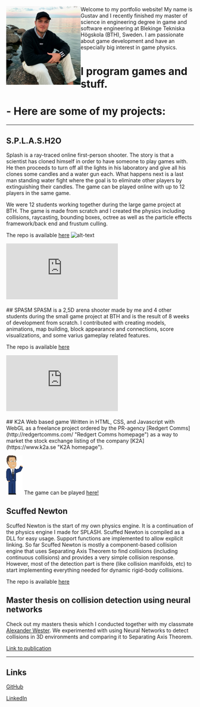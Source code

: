 <img align="left" src="./assets/Jag.JPG" width="200">
Welcome to my portfolio website! My name is Gustav and I recently finished my master of science in engineering degree in game and software engineering at Blekinge Tekniska Högskola (BTH), Sweden. I am passionate about game development and have an especially big interest in game physics.

# I program games and stuff. 
# - Here are some of my projects: 
---
## S.P.L.A.S.H2O
Splash is a ray-traced online first-person shooter. The story is that a scientist has cloned himself in order to have someone to play games with. He then proceeds to turn off all the lights in his laboratory and give all his clones some candles and a water gun each. What happens next is a last man standing water fight where the goal is to eliminate other players by extinguishing their candles. The game can be played online with up to 12 players in the same game.

We were 12 students working together during the large game project at BTH. The game is made from scratch and I created the physics including collisions, raycasting, bounding boxes, octree as well as the particle effects framework/back end and frustum culling.

The repo is available [here](https://github.com/BTH-StoraSpel-DXR/SPLASH "SPLASH repo")
![alt-text](https://raw.githubusercontent.com/BTH-StoraSpel-DXR/SPLASH/master/GitHubMedia/splash_logo.png "SPLASH20 logo")

<div class="container">
<iframe src="https://www.youtube.com/embed/NXo2Lea5HGo" 
frameborder="0" allowfullscreen class="video"></iframe>
</div>
<br/>
## SPASM
SPASM is a 2,5D arena shooter made by me and 4 other students during the small game project at BTH and is the result of 8 weeks of development from scratch. I contributed with creating models, animations, map building, block appearance and connections, score visualizations, and some varius gameplay related features.

The repo is available [here](https://github.com/Piratkopia13/DV1504_SPASM "SPASM repo")

<div class="container">
<iframe src="https://www.youtube.com/embed/ansdNcRM_0Q"
frameborder="0" allowfullscreen class="video"></iframe>
</div>
<br/>
## K2A Web based game
Written in HTML, CSS, and Javascript with WebGL as a freelance project ordered by the PR-agency [Redgert Comms](http://redgertcomms.com/ "Redgert Comms homepage") as a way to market the stock exchange listing of the company [K2A](https://www.k2a.se "K2A homepage").

![alt-text](./K2A/Assets/Textures/Characters/Johan/Johan_K2A.png "Johan K2A") The game can be played [here!](./K2A "K2A Game")
<br/>
## Scuffed Newton
Scuffed Newton is the start of my own physics engine. It is a continuation of the physics engine I made for SPLASH. Scuffed Newton is compiled as a DLL for easy usage. Support functions are implemented to allow explicit linking. So far Scuffed Newton is mostly a component-based collision engine that uses Separating Axis Theorem to find collisions (including continuous collisions) and provides a very simple collision response. However, most of the detection part is there (like collision manifolds, etc) to start implementing everything needed for dynamic rigid-body collisions.

The repo is available [here](https://github.com/Praccen/ScuffedNewton "Scuffed Newton repo")
<br/>
## Master thesis on collision detection using neural networks
Check out my masters thesis which I conducted together with my classmate [Alexander Wester](https://pirat.dev). We experimented with using Neural Networks to detect collisions in 3D environments and comparing it to Separating Axis Theorem.
 
[Link to publication](http://urn.kb.se/resolve?urn=urn:nbn:se:bth-19623 "DiVa publication")
<br/>

---
## Links
[GitHub](https://github.com/Praccen "Github profile")

[LinkedIn](https://www.linkedin.com/in/gustav-bj%C3%B6rk-47329a188 "LinkedIn profile")
